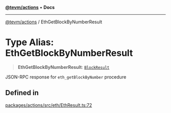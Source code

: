 [**@tevm/actions**](../README.md) • **Docs**

***

[@tevm/actions](../globals.md) / EthGetBlockByNumberResult

# Type Alias: EthGetBlockByNumberResult

> **EthGetBlockByNumberResult**: [`BlockResult`](BlockResult.md)

JSON-RPC response for `eth_getBlockByNumber` procedure

## Defined in

[packages/actions/src/eth/EthResult.ts:72](https://github.com/qbzzt/tevm-monorepo/blob/main/packages/actions/src/eth/EthResult.ts#L72)
